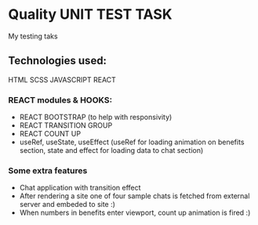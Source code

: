 # Quality UNIT TEST TASK

My testing taks

## Technologies used:

HTML SCSS JAVASCRIPT REACT

### REACT modules & HOOKS:

- REACT BOOTSTRAP (to help with responsivity)
- REACT TRANSITION GROUP
- REACT COUNT UP
- useRef, useState, useEffect (useRef for loading animation on benefits section, state and effect for loading data to chat section)

### Some extra features

- Chat application with transition effect
- After rendering a site one of four sample chats is fetched from external server and embeded to site :)
- When numbers in benefits enter viewport, count up animation is fired :)
